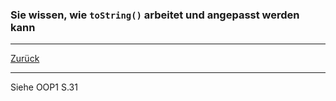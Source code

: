 ### Sie wissen, wie ``toString()`` arbeitet und angepasst werden kann

---

[Zurück](100vererbung.md)

---
Siehe OOP1 S.31
